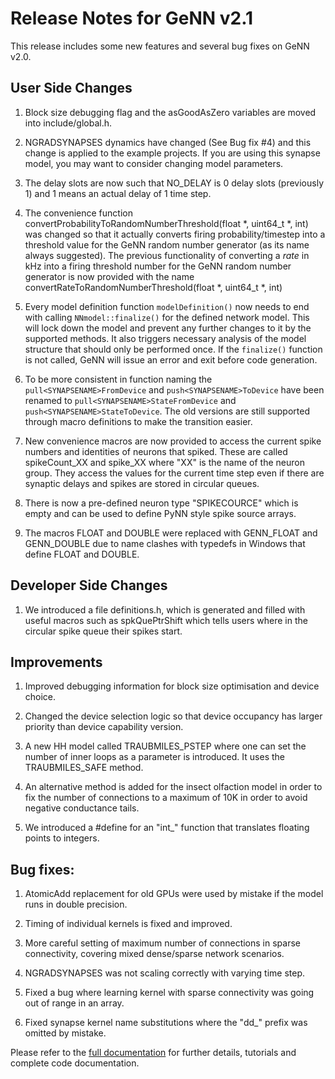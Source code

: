 Release Notes for GeNN v2.1
====

This release includes some new features and several bug fixes 
on GeNN v2.0.

User Side Changes
----

1. Block size debugging flag and the asGoodAsZero variables are moved into include/global.h.

2. NGRADSYNAPSES dynamics have changed (See Bug fix #4) and this change is applied to the example projects. If you are using this synapse model,
you may want to consider changing model parameters.

3. The delay slots are now such that NO_DELAY is 0 delay slots (previously 1) and 1 means an actual delay of 1 time step.

4. The convenience function convertProbabilityToRandomNumberThreshold(float *, uint64_t *, int) was changed so that it actually converts firing probability/timestep into a threshold value for the GeNN random number generator (as its name always suggested). The previous functionality of converting a *rate* in kHz into a firing threshold number for the GeNN random number generator is now provided with the name convertRateToRandomNumberThreshold(float *, uint64_t *, int)

5. Every model definition function `modelDefinition()` now needs to end with calling `NNmodel::finalize()` for the defined network model. This will lock down the model and prevent any further changes to it by the supported methods. It also triggers necessary analysis of the model structure that should only be performed once. If the `finalize()` function is not called, GeNN will issue an error and exit before code generation.

6. To be more consistent in function naming the `pull<SYNAPSENAME>FromDevice` and `push<SYNAPSENAME>ToDevice` have been renamed to `pull<SYNAPSENAME>StateFromDevice` and `push<SYNAPSENAME>StateToDevice`. The old versions are still supported through macro definitions to make the transition easier.

7. New convenience macros are now provided to access the current spike numbers and identities of neurons that spiked. These are called spikeCount_XX and spike_XX where "XX" is the name of the neuron group. They access the values for the current time step even if there are synaptic delays and spikes are stored in circular queues.

8. There is now a pre-defined neuron type "SPIKECOURCE" which is empty and can be used to define PyNN style spike source arrays. 

9. The macros FLOAT and DOUBLE were replaced with GENN_FLOAT and GENN_DOUBLE due to name clashes with typedefs in Windows that define FLOAT and DOUBLE.

Developer Side Changes
----

1. We introduced a file definitions.h, which is generated and filled with useful macros such as spkQuePtrShift which tells users where in the circular spike queue their spikes start.

Improvements
----

1. Improved debugging information for block size optimisation
and device choice.

2. Changed the device selection logic so that device occupancy has larger priority than device capability version.

3. A new HH model called TRAUBMILES\_PSTEP where one can set the number of inner loops as a parameter is introduced. It uses the TRAUBMILES\_SAFE method. 

4. An alternative method is added for the insect olfaction model in order
to fix the number of connections to a maximum of 10K in order to avoid
negative conductance tails.

5. We introduced a #define for an "int_" function that translates floating points to integers.

Bug fixes:
----

1. AtomicAdd replacement for old GPUs were used by mistake if the model runs in double precision. 

2. Timing of individual kernels is fixed and improved.

3. More careful setting of maximum number of connections in sparse connectivity, covering mixed dense/sparse network scenarios.

4. NGRADSYNAPSES was not scaling correctly with varying time step. 

5. Fixed a bug where learning kernel with sparse connectivity was going out of range in an array.

6. Fixed synapse kernel name substitutions where the "dd_" prefix was omitted by mistake.

Please refer to the [full documentation](http://genn-team.github.io/genn/documentation/html/index.html) for further details, tutorials and complete code documentation.
